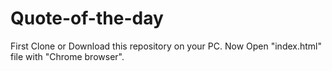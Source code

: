 # Quote-of-the-day
First Clone or Download this repository on your PC.
Now Open "index.html" file with "Chrome browser".
